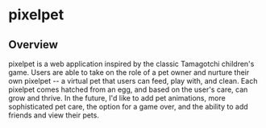 # pixelpet

## Overview
pixelpet is a web application inspired by the classic Tamagotchi children's game. Users are able to take on the role of a pet owner and nurture their own pixelpet -- a virtual pet that users can feed, play with, and clean. Each pixelpet comes hatched from an egg, and based on the user's care, can grow and thrive. In the future, I'd like to add pet animations, more sophisticated pet care, the option for a game over, and the ability to add friends and view their pets.

